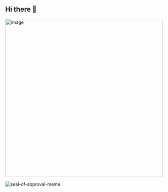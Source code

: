 ## Hi there 👋
<img width="498" height="498" alt="image" src="https://github.com/user-attachments/assets/ed31e754-57ca-4c68-9605-591ef033d4c5" />
<br/>

![seal-of-approval-meme](https://github.com/user-attachments/assets/864cb21d-5ae2-4fa6-97b6-f70b69454b1d)



<!--
**maharce/maharce** is a ✨ _special_ ✨ repository because its `README.md` (this file) appears on your GitHub profile.

Here are some ideas to get you started:

- 🔭 I’m currently working on ...
- 🌱 I’m currently learning ...
- 👯 I’m looking to collaborate on ...
- 🤔 I’m looking for help with ...
- 💬 Ask me about ...
- 📫 How to reach me: ...
- 😄 Pronouns: ...
- ⚡ Fun fact: ...
-->
